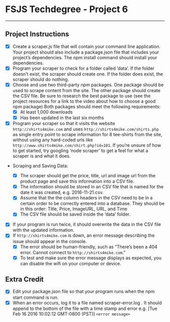 
# FSJS Techdegree - Project 6

---

## Project Instructions

- [x] Create a scraper.js file that will contain your command line application. Your project should also include a package.json file that includes your project’s dependencies. The npm install command should install your dependencies.
- [x] Program your scraper to check for a folder called ‘data’. If the folder doesn’t exist, the scraper should create one. If the folder does exist, the scraper should do nothing.
- [x] Choose and use two third-party npm packages. One package should be used to scrape content from the site. The other package should create the CSV file. Be sure to research the best package to use (see the project resources for a link to the video about how to choose a good npm package) Both packages should meet the following requirements:
  - [x] At least 1,000 downloads
  - [x] Has been updated in the last six months

- [x] Program your scraper so that it visits the website `http://shirts4mike.com` and uses `http://shirts4mike.com/shirts.php` as single entry point to scrape information for 8 tee-shirts from the site, without using any hard-coded urls like `http://www.shirts4mike.com/shirt.php?id=101`. If you’re unsure of how to get started, try googling ‘node scraper’ to get a feel for what a scraper is and what it does.

- Scraping and Saving Data:

  - [x] The scraper should get the price, title, url and image url from the product page and save this information into a CSV file.
  - [x] The information should be stored in an CSV file that is named for the date it was created, e.g. 2016-11-21.csv.
  - [x] Assume that the the column headers in the CSV need to be in a certain order to be correctly entered into a database. They should be in this order: Title, Price, ImageURL, URL, and Time
  - [x] The CSV file should be saved inside the ‘data’ folder.

- [x] If your program is run twice, it should overwrite the data in the CSV file with the updated information.
- [x] If `http://shirts4mike.com` is down, an error message describing the issue should appear in the console.
  - [x] The error should be human-friendly, such as “There’s been a 404 error. Cannot connect to `http://shirts4mike.com`.”
  - [x] To test and make sure the error message displays as expected, you can disable the wifi on your computer or device.

## Extra Credit

- [x] Edit your package.json file so that your program runs when the npm start command is run.
- [x] When an error occurs, log it to a file named scraper-error.log . It should append to the bottom of the file with a time stamp and error e.g. [Tue Feb 16 2016 10:02:12 GMT-0800 (PST)] `<error message>`
